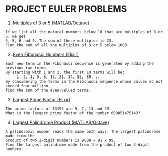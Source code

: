 # PROJECT EULER PROBLEMS

1. [Multiples of 3 or 5 (MATLAB/Octave)](https://github.com/kwardynski/project_euler/tree/master/Problem001)
```
If we list all the natural numbers below 10 that are multiples of 3 or 5, we get 
3, 5, 6 and 9. The sum of these multiples is 23.
Find the sum of all the multiples of 3 or 5 below 1000.
```

2. [Even Fibonacci Numbers (Elixir)](https://github.com/kwardynski/project_euler/tree/master/Problem002)
```
Each new term in the Fibonacci sequence is generated by adding the previous two terms.
By starting with 1 and 2, the first 10 terms will be:
     1, 2, 3, 5, 8, 13, 21, 34, 55, 89, ...
By considering the terms in the Fibonacci sequence whose values do not exceed four million,
find the sum of the even-valued terms.
```

3. [Largest Prime Factor (Elixir)](https://github.com/kwardynski/project_euler/tree/master/Problem003)
```
The prime factors of 13195 are 5, 7, 13 and 29.
What is the largest prime factor of the number 600851475143?
```

4. [Largest Palindrome Product (MATLAB/Octave)](https://github.com/kwardynski/project_euler/tree/master/Problem004)
```
A palindromic number reads the same both ways. The largest palindrome made from the
product of two 2-digit numbers is 9009 = 91 x 99.
Find the largest palindrome made from the product of two 3-digit numbers.
```